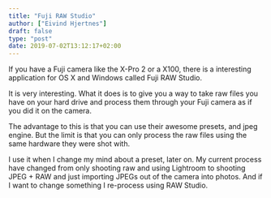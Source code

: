 ```yaml
---
title: "Fuji RAW Studio"
author: ["Eivind Hjertnes"]
draft: false
type: "post"
date: 2019-07-02T13:12:17+02:00
---
```


If you have a Fuji camera like the X-Pro 2 or a X100, there is a
interesting application for OS X and Windows called Fuji RAW Studio.

It is very interesting. What it does is to give you a way to take raw
files you have on your hard drive and process them through your Fuji
camera as if you did it on the camera.

The advantage to this is that you can use their awesome presets, and
jpeg engine. But the limit is that you can only process the raw files
using the same hardware they were shot with.

I use it when I change my mind about a preset, later on. My current
process have changed from only shooting raw and using Lightroom to
shooting JPEG + RAW and just importing JPEGs out of the camera into
photos. And if I want to change something I re-process using RAW Studio.

